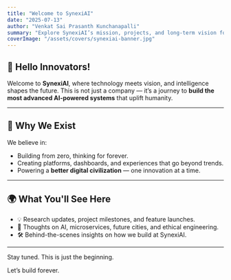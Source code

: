 ```yaml
---
title: "Welcome to SynexiAI"
date: "2025-07-13"
author: "Venkat Sai Prasanth Kunchanapalli"
summary: "Explore SynexiAI’s mission, projects, and long-term vision for humanity."
coverImage: "/assets/covers/synexiai-banner.jpg"
---
```


## 👋 Hello Innovators!

Welcome to **SynexiAI**, where technology meets vision, and intelligence shapes the future. This is not just a company — it’s a journey to **build the most advanced AI-powered systems** that uplift humanity.

---

## 🧠 Why We Exist

We believe in:
- Building from zero, thinking for forever.
- Creating platforms, dashboards, and experiences that go beyond trends.
- Powering a **better digital civilization** — one innovation at a time.

---

## 🌍 What You'll See Here

- 💡 Research updates, project milestones, and feature launches.
- 🚀 Thoughts on AI, microservices, future cities, and ethical engineering.
- 🛠️ Behind-the-scenes insights on how we build at SynexiAI.

---

Stay tuned. This is just the beginning.

Let’s build forever.
